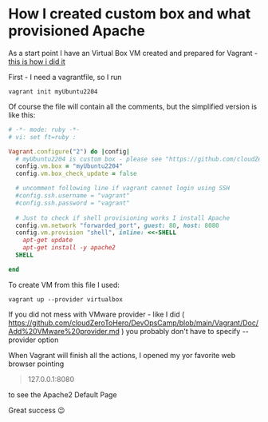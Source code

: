 # How I created custom box and what provisioned Apache

As a start point I have an Virtual Box VM created and prepared for Vagrant - [this is how i did it](https://github.com/cloudZeroToHero/DevOpsCamp/blob/main/Vagrant/Doc/Parent%20VM%20and%20Base%20Box.md)


First - I need a vagrantfile, so I run
```
vagrant init myUbuntu2204
```
Of course the file will contain all the comments, but the simplified version is like this:
```ruby
# -*- mode: ruby -*-
# vi: set ft=ruby :

Vagrant.configure("2") do |config|
  # myUbuntu2204 is custom box - please see "https://github.com/cloudZeroToHero/DevOpsCamp/blob/main/Vagrant/Doc/Parent%20VM%20and%20Base%20Box.md"
  config.vm.box = "myUbuntu2204"
  config.vm.box_check_update = false

  # uncomment following line if vagrant cannot login using SSH
  #config.ssh.username = "vagrant"
  #config.ssh.password = "vagrant"
  
  # Just to check if shell provisioning works I install Apache
  config.vm.network "forwarded_port", guest: 80, host: 8080
  config.vm.provision "shell", inline: <<-SHELL
    apt-get update
    apt-get install -y apache2
  SHELL

end
```

To create VM from this file I used:

```
vagrant up --provider virtualbox
```
If you did not mess with VMware provider - like I did ( https://github.com/cloudZeroToHero/DevOpsCamp/blob/main/Vagrant/Doc/Add%20VMware%20provider.md ) you probably don't have to specify --provider option


When Vagrant will finish all the actions, I opened my yor favorite web browser pointing 

> 127.0.0.1:8080

to see the Apache2 Default Page 

Great success :wink:

